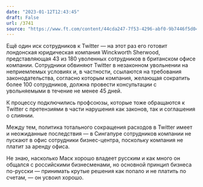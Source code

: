 ```yaml
---
date: "2023-01-12T12:43:45"
draft: False
url: /3741
source: "https://www.ft.com/content/44cda247-7f53-4296-abf0-9b7446f5d04f"
---
```


Ещё один иск сотрудников к Twitter — на этот раз его готовит лондонская юридическая компания Winckworth Sherwood, представляющая 43 из 180 уволенных сотрудников в британском офисе компании. Сотрудники обвиняют Twitter в незаконном увольнении на неприемлемых условиях и, в частности, ссылаются на требования законодательства, согласно которым компания, желающая сократить более 100 сотрудников, должна провести консультации с увольняемыми в течение не менее 45 дней. 

К процессу подключились профсоюзы, которые тоже обращаются к Twitter с претензиями в части нарушения как законов, так и соглашения о слиянии.

Между тем, политика тотального сокращения расходов в Twitter имеет и неожиданные последствия — в Сингапуре сотрудников компании не пускают в офис сотрудники бизнес-центра, поскольку компания не платит за аренду офиса.

Не знаю, насколько Маск хорошо владеет русским и как много он общался с российскими бизнесменами, но основной принцип бизнеса по-русски — принимать крутые решения как попало и не платить по счетам, — он усвоил хорошо.
